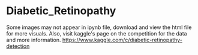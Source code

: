 # Diabetic_Retinopathy
Some images may not appear in ipynb file, download and view the html file for more visuals.
Also, visit kaggle's page on the competition for the data and more information.
https://www.kaggle.com/c/diabetic-retinopathy-detection
